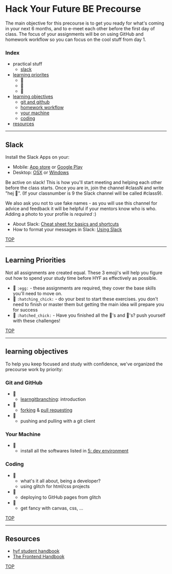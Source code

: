 # Hack Your Future BE Precourse

The main objective for this precourse is to get you ready for what's coming in your next 6 months, and to e-meet each other before the first day of class.  The focus of your assignments will be on using GitHub and homework workflow so you can focus on the cool stuff from day 1.

### Index
* practical stuff
    * [slack](#slack)
* [learning priorites](#learning-priorities)
    * :egg:
    * :hatching_chick:
    * :hatched_chick:
* [learning objectives](#learning-objectives)
    * [git and github](#git-and-github)
    * [homework workflow](#homework-workflow)
    * [your machine](#your-machine)
    * [coding](#coding)
* [resources](#resources)


---


## Slack

Install the Slack Apps on your:
- Mobile: [App store](https://itunes.apple.com/nl/app/slack/id803453959?mt=12) or [Google Play](https://play.google.com/store/apps/details?id=com.Slack&hl=nl)
- Desktop: [OSX](https://slack.com/downloads/osx) or [Windows](https://slack.com/downloads/windows)


Be active on slack!  This is how you'll start meeting and helping each other before the class starts. Once you are in, join the channel #classN and write "hej 👋". (If your classnumber is 9 the Slack channel will be called #class9).


We also ask you not to use fake names - as you will use this channel for advice and feedback it will be helpful if your mentors know who is who. Adding a photo to your profile is _required_ :)

- About Slack: [Cheat sheet for basics and shortcuts](https://get.slack.help/hc/en-us/articles/217626358-Cheat-sheet-for-basics-and-shortcuts)
- How to format your messages in Slack: [Using Slack](https://get.slack.help/hc/en-us/articles/202288908-Format-your-messages)


[TOP](#hack-your-future-precourse)

---

## Learning Priorities


Not all assignments are created equal.  These 3 emoji's will help you figure out how to spend your study time before HYF as effectively as possible.
* :egg: ```:egg:``` - these assignments are required, they cover the base skills you'll need to move on.
* :hatching_chick: ```:hatching_chick:``` - do your best to start these exercises. you don't need to finish or master them but getting the main idea will prepare you for success
* :hatched_chick: ```:hatched_chick:``` - Have you finished all the :egg:'s and :hatching_chick:'s? push yourself with these challenges!




[TOP](#hack-your-future-precourse)

---

## learning objectives

To help you keep focused and study with confidence, we've organized the precourse work by priority:

### Git and GitHub
* :egg:
    * [learngitbranching](https://learngitbranching.js.org/): introduction
* :hatching_chick:
    * [forking](https://help.github.com/en/articles/fork-a-repo) & [pull requesting](https://github.com/janke-learning/pull-requesting)
* :hatched_chick:  
    * pushing and pulling with a git client

### Your Machine
* :egg:
    * install all the softwares listed in [5: dev environment](./5-dev-environment.md)

### Coding
* :egg:
    * what's it all about, being a developer?
    * using glitch for html/css projects
* :hatching_chick:
    * deploying to GitHub pages from glitch
* :hatched_chick: 
    * get fancy with canvas, css, ...


[TOP](#hack-your-future-precourse)

---



## Resources


* [hyf student handbook](https://github.com/hackyourfuturebelgium/student-handbook)
* [The Frontend Handbook](https://frontendmasters.com/books/front-end-handbook/2019/)


[TOP](#hack-your-future-precourse)

